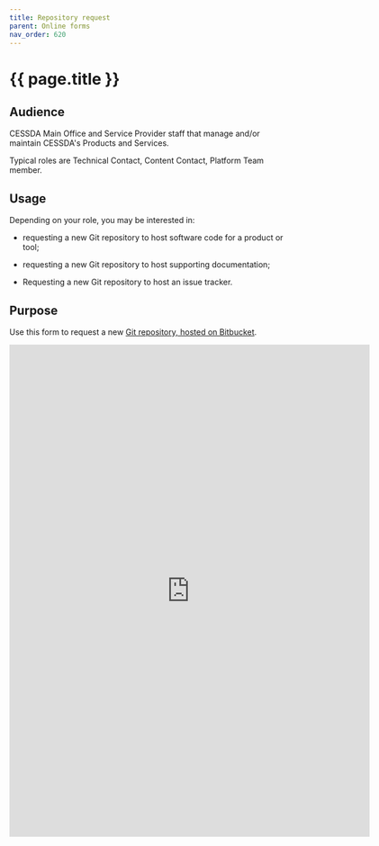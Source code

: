 ```yaml
---
title: Repository request
parent: Online forms
nav_order: 620
---
```


# {{ page.title }}

## Audience

CESSDA Main Office and Service Provider staff that manage and/or maintain CESSDA's Products and Services.

Typical roles are Technical Contact, Content Contact, Platform Team member.

## Usage

Depending on your role, you may be interested in:

* requesting a new Git repository to host software code for a product or tool;

* requesting a new Git repository to host supporting documentation;

* Requesting a new Git repository to host an issue tracker.

## Purpose

Use this form to request a new [Git repository, hosted on Bitbucket](https://bitbucket.org/cessda/).

<iframe src="https://docs.google.com/forms/d/e/1FAIpQLSdP7oOyLWbRKsEtPszEY_NKyQ6Db32jmoku5IatlIzmeP6LVQ/viewform?embedded=true"
  width="640" height="875" frameborder="0" marginheight="0" marginwidth="0">Loading…</iframe>
